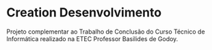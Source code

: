 # Creation Desenvolvimento
Projeto complementar ao Trabalho de Conclusão do Curso Técnico de Informática realizado na ETEC Professor Basilides de Godoy.

